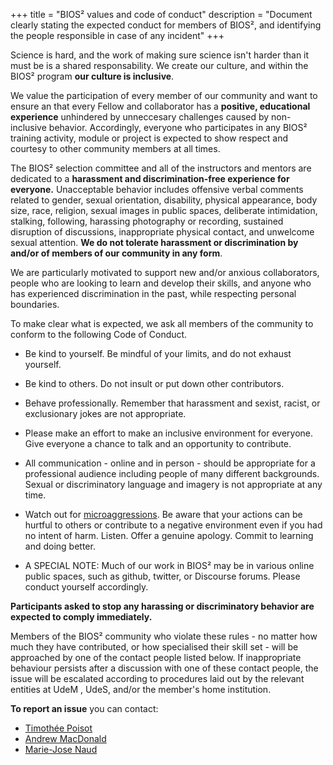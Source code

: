 +++
title = "BIOS² values and code of conduct"
description = "Document clearly stating the expected conduct for members of BIOS², and identifying the people responsible in case of any incident"
+++

Science is hard, and the work of making sure science isn't harder than it must be is a shared responsability. We create our culture, and within the BIOS² program **our culture is inclusive**.

We value the participation of every member of our community and want to ensure an that every Fellow and collaborator has a **positive, educational experience** unhindered by unneccesary challenges caused by non-inclusive behavior. Accordingly, everyone who participates in any BIOS² training activity, module or project is expected to show respect and courtesy to other community members at all times.

The BIOS² selection committee and all of the instructors and mentors are dedicated to a **harassment and discrimination-free experience for everyone.** Unacceptable behavior includes offensive verbal comments related to gender, sexual orientation, disability, physical appearance, body size, race, religion, sexual images in public spaces, deliberate intimidation, stalking, following, harassing photography or recording, sustained disruption of discussions, inappropriate physical contact, and unwelcome sexual attention. **We do not tolerate harassment or discrimination by and/or of members of our community in any form**.

We are particularly motivated to support new and/or anxious collaborators, people who are looking to learn and develop their skills, and anyone who has experienced discrimination in the past, while respecting personal boundaries.

To make clear what is expected, we ask all members of the community to conform to the following Code of Conduct.

* Be kind to yourself. Be mindful of your limits, and do not exhaust yourself.

* Be kind to others. Do not insult or put down other contributors.

* Behave professionally. Remember that harassment and sexist, racist, or exclusionary jokes are not appropriate.

* Please make an effort to make an inclusive environment for everyone. Give everyone a chance to talk and an opportunity to contribute.

* All communication - online and in person - should be appropriate for a professional audience including people of many different backgrounds. Sexual or discriminatory language and imagery is not appropriate at any time.

* Watch out for [microaggressions](https://en.wikipedia.org/wiki/Microaggression). Be aware that your actions can be hurtful to others or contribute to a negative environment even if you had no intent of harm. Listen. Offer a genuine apology. Commit to learning and doing better.

* A SPECIAL NOTE: Much of our work in BIOS² may be in various online public spaces, such as github, twitter, or Discourse forums. Please conduct yourself accordingly.

**Participants asked to stop any harassing or discriminatory behavior are expected to comply immediately.**

Members of the BIOS² community who violate these rules - no matter how much they have contributed, or how specialised their skill set - will be approached by one of the contact people listed below. If inappropriate behaviour persists after a discussion with one of these contact people, the issue will be escalated according to procedures laid out by the relevant entities at UdeM , UdeS, and/or the member's home institution.

**To report an issue** you can contact:
- [Timothée Poisot](mailto:timothee.poisot@umontreal.ca)
- [Andrew MacDonald](mailto:a.a.m.macdonald@gmail.com)
- [Marie-Jose Naud](mailto:Marie-Jose_Naud@uqar.ca)

